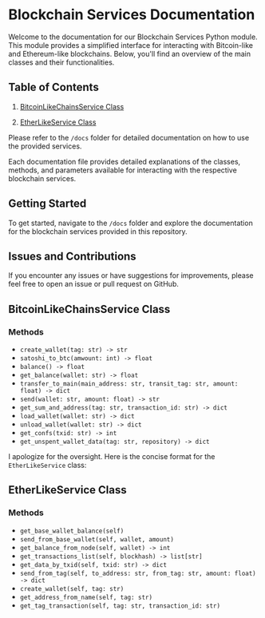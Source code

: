 # Blockchain Services Documentation

Welcome to the documentation for our Blockchain Services Python module. This module provides a simplified interface for interacting with Bitcoin-like and Ethereum-like blockchains. Below, you'll find an overview of the main classes and their functionalities.

## Table of Contents

1. [BitcoinLikeChainsService Class](./docs/abstract_coins.md)

2. [EtherLikeService Class](./docs/abstract_coins.md)

Please refer to the `/docs` folder for detailed documentation on how to use the provided services.


Each documentation file provides detailed explanations of the classes, methods, and parameters available for interacting with the respective blockchain services.

## Getting Started

To get started, navigate to the `/docs` folder and explore the documentation for the blockchain services provided in this repository.

## Issues and Contributions

If you encounter any issues or have suggestions for improvements, please feel free to open an issue or pull request on GitHub.

## BitcoinLikeChainsService Class

### Methods

- `create_wallet(tag: str) -> str`
- `satoshi_to_btc(amwount: int) -> float`
- `balance() -> float`
- `get_balance(wallet: str) -> float`
- `transfer_to_main(main_address: str, transit_tag: str, amount: float) -> dict`
- `send(wallet: str, amount: float) -> str`
- `get_sum_and_address(tag: str, transaction_id: str) -> dict`
- `load_wallet(wallet: str) -> dict`
- `unload_wallet(wallet: str) -> dict`
- `get_confs(txid: str) -> int`
- `get_unspent_wallet_data(tag: str, repository) -> dict`

I apologize for the oversight. Here is the concise format for the `EtherLikeService` class:

## EtherLikeService Class

### Methods

- `get_base_wallet_balance(self)`
- `send_from_base_wallet(self, wallet, amount)`
- `get_balance_from_node(self, wallet) -> int`
- `get_transactions_list(self, blockhash) -> list[str]`
- `get_data_by_txid(self, txid: str) -> dict`
- `send_from_tag(self, to_address: str, from_tag: str, amount: float) -> dict`
- `create_wallet(self, tag: str)`
- `get_address_from_name(self, tag: str)`
- `get_tag_transaction(self, tag: str, transaction_id: str)`